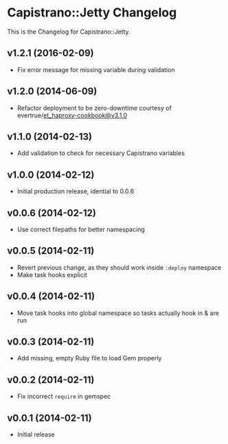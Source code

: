 # Capistrano::Jetty Changelog

This is the Changelog for Capistrano::Jetty.

## v1.2.1 (2016-02-09)

* Fix error message for missing variable during validation

## v1.2.0 (2014-06-09)

* Refactor deployment to be zero-downtime courtesy of evertrue/et_haproxy-cookbook@v3.1.0

## v1.1.0 (2014-02-13)

* Add validation to check for necessary Capistrano variables

## v1.0.0 (2014-02-12)

* Initial production release, idential to 0.0.6

## v0.0.6 (2014-02-12)

* Use correct filepaths for better namespacing

## v0.0.5 (2014-02-11)

* Revert previous change, as they should work inside `:deploy` namespace
* Make task hooks explicit

## v0.0.4 (2014-02-11)

* Move task hooks into global namespace so tasks actually hook in & are run

## v0.0.3 (2014-02-11)

* Add missing, empty Ruby file to load Gem properly

## v0.0.2 (2014-02-11)

* Fix incorrect `require` in gemspec

## v0.0.1 (2014-02-11)

* Initial release
